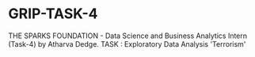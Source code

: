 # GRIP-TASK-4
THE SPARKS FOUNDATION - Data Science and Business Analytics Intern (Task-4) by Atharva Dedge.
TASK : Exploratory Data Analysis 'Terrorism'
